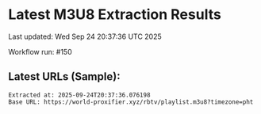 # Latest M3U8 Extraction Results

Last updated: Wed Sep 24 20:37:36 UTC 2025

Workflow run: #150

## Latest URLs (Sample):
```
Extracted at: 2025-09-24T20:37:36.076198
Base URL: https://world-proxifier.xyz/rbtv/playlist.m3u8?timezone=pht

```
